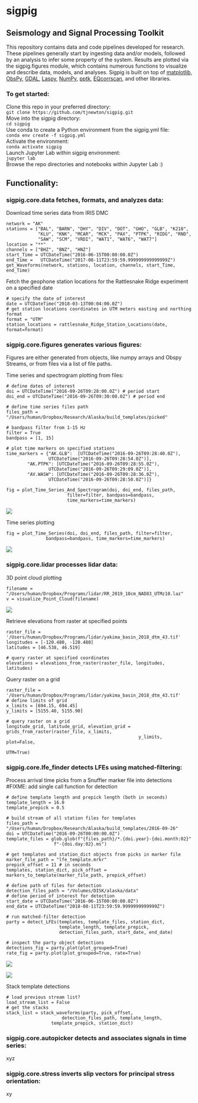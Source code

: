 # sigpig
## Seismology and Signal Processing Toolkit 
This repository contains data and code pipelines developed for research. These pipelines generally start by ingesting data and/or models, followed by an analysis to infer some property of the system. Results are plotted via the sigpig.figures module, which contains numerous functions to visualize and describe data, models, and analyses. 
Sigpig is built on top of [matplotlib](https://github.com/matplotlib/matplotlib), [ObsPy](https://github.com/obspy/obspy), [GDAL](https://github.com/OSGeo/gdal), [Laspy](https://github.com/laspy/laspy), [NumPy](https://github.com/numpy/numpy), [pptk](https://github.com/heremaps/pptk), [EQcorrscan](https://github.com/eqcorrscan/EQcorrscan), and other libraries. 

### To get started:
Clone this repo in your preferred directory:  
`git clone https://github.com/tjnewton/sigpig.git`  
Move into the sigpig directory:  
`cd sigpig`  
Use conda to create a Python environment from the sigpig.yml file:  
`conda env create -f sigpig.yml`  
Activate the environment:  
`conda activate sigpig`  
Launch Jupyter Lab within sigpig environment:  
`jupyter lab`  
Browse the repo directories and notebooks within Jupyter Lab :)

## Functionality:
### sigpig.core.data fetches, formats, and analyzes data:  
Download time series data from IRIS DMC  
```
network = "AK"
stations = ["BAL", "BARN", "DHY", "DIV", "DOT", "GHO", "GLB", "K218",
            "KLU", "KNK", "MCAR", "MCK", "PAX", "PTPK", "RIDG", "RND",
            "SAW", "SCM", "VRDI", "WAT1", "WAT6", "WAT7"]
location = "**"
channels = ["BHZ", "BNZ", "HNZ"]
start_Time = UTCDateTime("2016-06-15T00:00:00.0Z")
end_Time =   UTCDateTime("2017-08-11T23:59:59.999999999999999Z")
get_Waveforms(network, stations, location, channels, start_Time, end_Time)
```

Fetch the geophone station locations for the Rattlesnake Ridge experiment on a specified date  
```
# specify the date of interest
date = UTCDateTime("2018-03-13T00:04:00.0Z")
# get station locations coordinates in UTM meters easting and northing format
format = "UTM"
station_locations = rattlesnake_Ridge_Station_Locations(date, format=format)
```

### sigpig.core.figures generates various figures:  
Figures are either generated from objects, like numpy arrays and Obspy Streams, or from files via a list of file paths.  

Time series and spectrogram plotting from files:  
```
# define dates of interest
doi = UTCDateTime("2016-09-26T09:28:00.0Z") # period start
doi_end = UTCDateTime("2016-09-26T09:30:00.0Z") # period end

# define time series files path
files_path = "/Users/human/Dropbox/Research/Alaska/build_templates/picked"

# bandpass filter from 1-15 Hz
filter = True
bandpass = [1, 15]

# plot time markers on specified stations
time_markers = {"AK.GLB":  [UTCDateTime("2016-09-26T09:28:40.0Z"),
			    UTCDateTime("2016-09-26T09:28:54.0Z")],
		"AK.PTPK": [UTCDateTime("2016-09-26T09:28:55.0Z"),
			    UTCDateTime("2016-09-26T09:29:09.0Z")],
		"AV.WASW": [UTCDateTime("2016-09-26T09:28:36.0Z"),
			    UTCDateTime("2016-09-26T09:28:50.0Z")]}

fig = plot_Time_Series_And_Spectrogram(doi, doi_end, files_path,
				       filter=filter, bandpass=bandpass,
				       time_markers=time_markers)
```
![](doc/images/ts-spect.png?raw=true)

Time series plotting  
```
fig = plot_Time_Series(doi, doi_end, files_path, filter=filter,
		       bandpass=bandpass, time_markers=time_markers)
```
![](doc/images/ts.png?raw=true)

### sigpig.core.lidar processes lidar data:  
3D point cloud plotting  
```
filename = "/Users/human/Dropbox/Programs/lidar/RR_2019_10cm_NAD83_UTMz10.laz"
v = visualize_Point_Cloud(filename)
```
![](doc/images/point_cloud.png?raw=true)

Retrieve elevations from raster at specified points    
```
raster_file = '/Users/human/Dropbox/Programs/lidar/yakima_basin_2018_dtm_43.tif'
longitudes = [-120.480, -120.480]
latitudes = [46.538, 46.519]

# query raster at specified coordinates
elevations = elevations_from_raster(raster_file, longitudes, latitudes)
```

Query raster on a grid    
```
raster_file = '/Users/human/Dropbox/Programs/lidar/yakima_basin_2018_dtm_43.tif'
# define limits of grid
x_limits = [694.15, 694.45]
y_limits = [5155.40, 5155.90]

# query raster on a grid
longitude_grid, latitude_grid, elevation_grid = grids_from_raster(raster_file, x_limits, 
				                                  y_limits, plot=False,
                                                                  UTM=True)
```

### sigpig.core.lfe_finder detects LFEs using matched-filtering:  
Process arrival time picks from a Snuffler marker file into detections
#FIXME: add single call function for detection
```
# define template length and prepick length (both in seconds)
template_length = 16.0
template_prepick = 0.5

# build stream of all station files for templates
files_path = "/Users/human/Dropbox/Research/Alaska/build_templates/2016-09-26"
doi = UTCDateTime("2016-09-26T00:00:00.0Z")
template_files = glob.glob(f"{files_path}/*.{doi.year}-{doi.month:02}"
			      f"-{doi.day:02}.ms")

# get templates and station_dict objects from picks in marker file
marker_file_path = "lfe_template.mrkr"
prepick_offset = 11 # in seconds
templates, station_dict, pick_offset = markers_to_template(marker_file_path, prepick_offset)

# define path of files for detection
detection_files_path = "/Volumes/DISK/alaska/data"
# define period of interest for detection
start_date = UTCDateTime("2016-06-15T00:00:00.0Z")
end_date = UTCDateTime("2018-08-11T23:59:59.9999999999999Z")

# run matched-filter detection
party = detect_LFEs(templates, template_files, station_dict,
                    template_length, template_prepick,
                    detection_files_path, start_date, end_date)
		    
# inspect the party object detections
detections_fig = party.plot(plot_grouped=True)
rate_fig = party.plot(plot_grouped=True, rate=True)
```
![](doc/images/lfe_detections.png?raw=true)

![](doc/images/lfe_detection_rate.png?raw=true)

Stack template detections
```
# load previous stream list?
load_stream_list = False
# get the stacks
stack_list = stack_waveforms(party, pick_offset,
		       	     detection_files_path, template_length,
			     template_prepick, station_dict)
```

### sigpig.core.autopicker detects and associates signals in time series:  
xyz  

### sigpig.core.stress inverts slip vectors for principal stress orientation:  
xy
